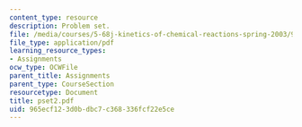 ```yaml
---
content_type: resource
description: Problem set.
file: /media/courses/5-68j-kinetics-of-chemical-reactions-spring-2003/965ecf123d0bdbc7c368336fcf22e5ce_pset2.pdf
file_type: application/pdf
learning_resource_types:
- Assignments
ocw_type: OCWFile
parent_title: Assignments
parent_type: CourseSection
resourcetype: Document
title: pset2.pdf
uid: 965ecf12-3d0b-dbc7-c368-336fcf22e5ce
---
```

